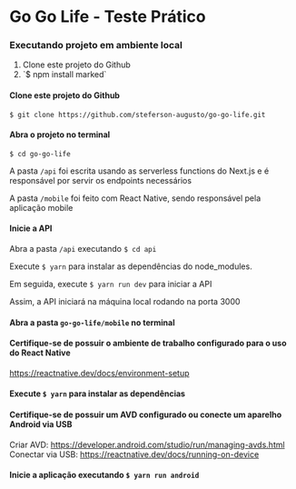 # Go Go Life - Teste Prático

<h3>Executando projeto em ambiente local</h3>

<ol>
  <li>Clone este projeto do Github</li>
  <li>`$ npm install marked`</li>
</ol>

#### Clone este projeto do Github
`$ git clone https://github.com/steferson-augusto/go-go-life.git`

#### Abra o projeto no terminal
`$ cd go-go-life`

A pasta `/api` foi escrita usando as serverless functions do Next.js e é responsável por servir os endpoints necessários

A pasta `/mobile` foi feito com React Native, sendo responsável pela aplicação mobile

#### Inicie a API
Abra a pasta `/api` executando `$ cd api`

Execute `$ yarn` para instalar as dependências do node_modules.

Em seguida, execute `$ yarn run dev` para iniciar a API

Assim, a API iniciará na máquina local rodando na porta 3000

#### Abra a pasta `go-go-life/mobile` no terminal

#### Certifique-se de possuir o ambiente de trabalho configurado para o uso do React Native

https://reactnative.dev/docs/environment-setup

#### Execute `$ yarn` para instalar as dependências

#### Certifique-se de possuir um AVD configurado ou conecte um aparelho Android via USB

Criar AVD: https://developer.android.com/studio/run/managing-avds.html
Conectar via USB: https://reactnative.dev/docs/running-on-device

#### Inicie a aplicação executando `$ yarn run android`